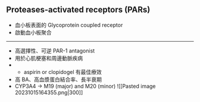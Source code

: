 ## Proteases-activated receptors (PARs)
- 血小板表面的 Glycoprotein coupled receptor
- 啟動血小板聚合
---
- 高選擇性、可逆 PAR-1 antagonist
- 用於心肌梗塞和周邊動脈疾病
- + aspirin or clopidogel 有最佳療效
- 高 BA、高血漿蛋白結合率、長半衰期
- CYP3A4 $\rightarrow$ M19 (major) and M20 (minor)
![[Pasted image 20231015164355.png|300]]